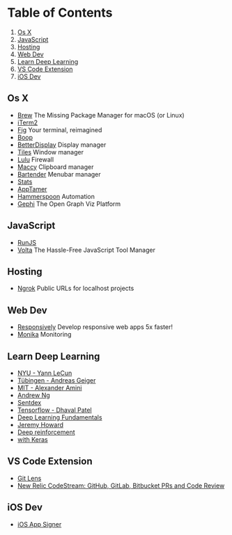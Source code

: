 # Table of Contents
1. [Os X](#os-x)
2. [JavaScript](#javascript)
3. [Hosting](#hosting)
4. [Web Dev](#web-dev)
5. [Learn Deep Learning](#learn-deep-learning)
6. [VS Code Extension](#vs-code-extension)
7. [iOS Dev](#ios-dev)

## Os X

- [Brew](https://brew.sh) The Missing Package Manager for macOS (or Linux)
- [iTerm2](https://iterm2.com)
- [Fig](https://fig.io) Your terminal, reimagined
- [Boop](https://apps.apple.com/us/app/boop/id1518425043?mt=12)
- [BetterDisplay](https://github.com/waydabber/BetterDisplay) Display manager
- [Tiles](https://freemacsoft.net/tiles/) Window manager
- [Lulu](https://objective-see.org/products/lulu.html) Firewall
- [Maccy](https://maccy.app) Clipboard manager
- [Bartender](https://www.macbartender.com) Menubar manager
- [Stats](https://github.com/exelban/stats)
- [AppTamer](https://www.stclairsoft.com/AppTamer/)
- [Hammerspoon](https://www.hammerspoon.org) Automation
- [Gephi](https://gephi.org) The Open Graph Viz Platform

## JavaScript

- [RunJS](https://runjs.app)
- [Volta](https://volta.sh) The Hassle-Free JavaScript Tool Manager

## Hosting

- [Ngrok](https://ngrok.com) Public URLs for localhost projects

## Web Dev

- [Responsively](https://responsively.app) Develop responsive web apps 5x faster!
- [Monika](https://monika.hyperjump.tech) Monitoring

## Learn Deep Learning

- [NYU - Yann LeCun](https://www.youtube.com/playlist?list=PL80I41oVxglKcAHllsU0txr3OuTTaWX2v)
- [Tübingen - Andreas Geiger](https://www.youtube.com/playlist?list=PL05umP7R6ij3NTWIdtMbfvX7Z-4WEXRqD)
- [MIT - Alexander Amini](https://www.youtube.com/playlist?list=PLtBw6njQRU-rwp5__7C0oIVt26ZgjG9NI)
- [Andrew Ng](https://www.youtube.com/playlist?list=PLkDaE6sCZn6Ec-XTbcX1uRg2_u4xOEky0)
- [Sentdex](https://www.youtube.com/playlist?list=PLQVvvaa0QuDfhTox0AjmQ6tvTgMBZBEXN)
- [Tensorflow - Dhaval Patel](https://www.youtube.com/playlist?list=PLeo1K3hjS3uu7CxAacxVndI4bE_o3BDtO)
- [Deep Learning Fundamentals](https://www.youtube.com/playlist?list=PLZbbT5o_s2xq7LwI2y8_QtvuXZedL6tQU)
- [Jeremy Howard](https://www.youtube.com/playlist?list=PLfYUBJiXbdtRL3FMB3GoWHRI8ieU6FhfM)
- [Deep reinforcement](https://www.youtube.com/playlist?list=PL-9x0_FO_lgmP3TtVCD4X1U9oSalSuI1o)
- [with Keras](https://www.youtube.com/playlist?list=PLZsOBAyNTZwYuFfht61R0b-N1TNIX5_Vy)

## VS Code Extension

- [Git Lens](https://marketplace.visualstudio.com/items?itemName=eamodio.gitlens)
- [New Relic CodeStream: GitHub, GitLab, Bitbucket PRs and Code Review](https://marketplace.visualstudio.com/items?itemName=CodeStream.codestream)

## iOS Dev

- [iOS App Signer](https://www.iosappsigner.com)

